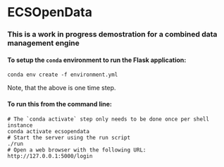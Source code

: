 # ECSOpenData

### This is a work in progress demostration for a combined data management engine

#### To setup the `conda` environment to run the Flask application:
```
conda env create -f environment.yml
```
Note, that the above is one time step.

#### To run this from the command line:
```
# The `conda activate` step only needs to be done once per shell instance
conda activate ecsopendata
# Start the server using the run script
./run
# Open a web browser with the following URL: http://127.0.0.1:5000/login
```

